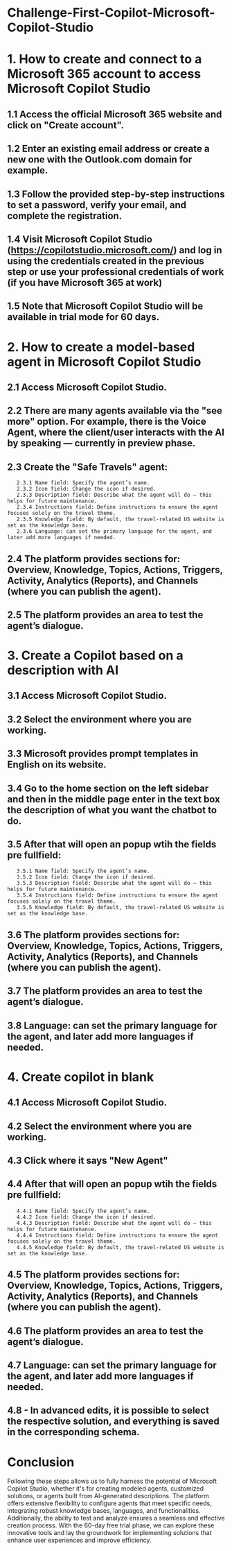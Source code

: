 # Challenge-First-Copilot-Microsoft-Copilot-Studio 
# 1. How to create and connect to a Microsoft 365 account to access Microsoft Copilot Studio
   ## 1.1 Access the official Microsoft 365 website and click on "Create account".
   ## 1.2 Enter an existing email address or create a new one with the Outlook.com domain for example.
   ## 1.3 Follow the provided step-by-step instructions to set a password, verify your email, and complete the registration.
   ## 1.4 Visit Microsoft Copilot Studio (https://copilotstudio.microsoft.com/) and log in using the credentials created in the previous step or use your professional credentials of work (if you have Microsoft 365 at work)
   ## 1.5 Note that Microsoft Copilot Studio will be available in trial mode for 60 days.
# 2. How to create a model-based agent in Microsoft Copilot Studio
   ## 2.1 Access Microsoft Copilot Studio.
   ## 2.2 There are many agents available via the "see more" option. For example, there is the Voice Agent, where the client/user interacts with the AI by speaking — currently in preview phase.
   ## 2.3 Create the "Safe Travels" agent:
       2.3.1 Name field: Specify the agent’s name.
       2.3.2 Icon field: Change the icon if desired.
       2.3.3 Description field: Describe what the agent will do — this helps for future maintenance.
       2.3.4 Instructions field: Define instructions to ensure the agent focuses solely on the travel theme.
       2.3.5 Knowledge field: By default, the travel-related US website is set as the knowledge base.
       2.3.6 Language: can set the primary language for the agent, and later add more languages if needed.
   ## 2.4 The platform provides sections for: Overview, Knowledge, Topics, Actions, Triggers, Activity, Analytics (Reports), and Channels (where you can publish the agent).
   ## 2.5 The platform provides an area to test the agent’s dialogue.
# 3. Create a Copilot based on a description with AI
   ## 3.1 Access Microsoft Copilot Studio. 
   ## 3.2 Select the environment where you are working.
   ## 3.3 Microsoft provides prompt templates in English on its website.
   ## 3.4 Go to the home section on the left sidebar and then in the middle page enter in the text box the description of what you want the chatbot to do.
   ## 3.5 After that will open an popup wtih the fields pre fullfield:
       3.5.1 Name field: Specify the agent’s name.
       3.5.2 Icon field: Change the icon if desired.
       3.5.3 Description field: Describe what the agent will do — this helps for future maintenance.
       3.5.4 Instructions field: Define instructions to ensure the agent focuses solely on the travel theme.
       3.5.5 Knowledge field: By default, the travel-related US website is set as the knowledge base.
   ## 3.6 The platform provides sections for: Overview, Knowledge, Topics, Actions, Triggers, Activity, Analytics (Reports), and Channels (where you can publish the agent).
   ## 3.7 The platform provides an area to test the agent’s dialogue.
   ## 3.8 Language: can set the primary language for the agent, and later add more languages if needed.
# 4. Create copilot in blank
   ## 4.1 Access Microsoft Copilot Studio.
   ## 4.2 Select the environment where you are working.
   ## 4.3 Click where it says "New Agent"
   ## 4.4 After that will open an popup wtih the fields pre fullfield:
       4.4.1 Name field: Specify the agent’s name.
       4.4.2 Icon field: Change the icon if desired.
       4.4.3 Description field: Describe what the agent will do — this helps for future maintenance.
       4.4.4 Instructions field: Define instructions to ensure the agent focuses solely on the travel theme.
       4.4.5 Knowledge field: By default, the travel-related US website is set as the knowledge base.
   ## 4.5 The platform provides sections for: Overview, Knowledge, Topics, Actions, Triggers, Activity, Analytics (Reports), and Channels (where you can publish the agent).
   ## 4.6 The platform provides an area to test the agent’s dialogue.
   ## 4.7 Language: can set the primary language for the agent, and later add more languages if needed.
   ## 4.8 - In advanced edits, it is possible to select the respective solution, and everything is saved in the corresponding schema.

# Conclusion

Following these steps allows us to fully harness the potential of Microsoft Copilot Studio, whether it's for creating modeled agents, customized solutions, or agents built from AI-generated descriptions. The platform offers extensive flexibility to configure agents that meet specific needs, integrating robust knowledge bases, languages, and functionalities. Additionally, the ability to test and analyze ensures a seamless and effective creation process. With the 60-day free trial phase, we can explore these innovative tools and lay the groundwork for implementing solutions that enhance user experiences and improve efficiency.
